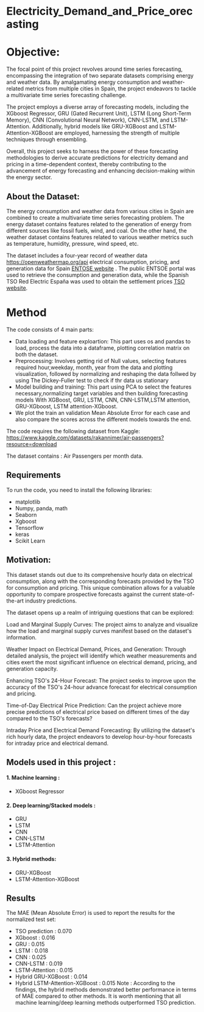 # Electricity_Demand_and_Price_orecasting

# Objective: 

The focal point of this project revolves around time series forecasting, encompassing the integration of two separate datasets comprising energy and weather data. By amalgamating energy consumption and weather-related metrics from multiple cities in Spain, the project endeavors to tackle a multivariate time series forecasting challenge.

The project employs a diverse array of forecasting models, including the XGboost Regressor, GRU (Gated Recurrent Unit), LSTM (Long Short-Term Memory), CNN (Convolutional Neural Network), CNN-LSTM, and LSTM-Attention. Additionally, hybrid models like GRU-XGBoost and LSTM-Attention-XGBoost are employed, harnessing the strength of multiple techniques through ensembling.

Overall, this project seeks to harness the power of these forecasting methodologies to derive accurate predictions for electricity demand and pricing in a time-dependent context, thereby contributing to the advancement of energy forecasting and enhancing decision-making within the energy sector. 
 

## About the Dataset:

The energy consumption and weather data from various cities in Spain are combined to create a multivariate time series forecasting problem. The energy dataset contains features related to the generation of energy from different sources like fossil fuels, wind, and coal. On the other hand, the weather dataset contains features related to various weather metrics such as temperature, humidity, pressure, wind speed, etc.

The dataset includes a four-year record of weather data <a href="https://openweathermap.org/api">https://openweathermap.org/api</a> 
electrical consumption, pricing, and generation data for Spain <a href="https://transparency.entsoe.eu/dashboard/show">ENTOSE website</a> . The public ENTSOE portal was used to retrieve the consumption and generation data, while 
the Spanish TSO Red Electric España was used to obtain the settlement prices <a href="https://www.esios.ree.es/en/market-and-prices?date=27-03-2023#">TSO website</a>. 

# Method 
The code consists of 4 main parts:

- Data loading and feature exploartion: This part uses os and pandas to load, process the data into a dataframe, plotting correlation matrix on both the dataset. 
- Preprocessing: Involves getting rid of Null values, selecting features required hour,weekday, month, year from the data and plotting visualization, followed by normalizing and reshaping the data follwed by using The Dickey-Fuller test to check if thr data us stationary
- Model building and training: This part using PCA to select the features necessary,normalizing target variables and then building forecasting models With XGBoost, GRU, LSTM, CNN, CNN-LSTM,LSTM attention, GRU-XGboost, LSTM attention-XGboost.
- We plot the train an validation Mean Absolute Error for each case and also compare the scores across the different models towards the end. 

The code requires the following dataset from Kaggle: https://www.kaggle.com/datasets/rakannimer/air-passengers?resource=download

The dataset contains :  Air Passengers per month data.

## Requirements

To run the code, you need to install the following libraries:

- matplotlib
- Numpy, panda, math
- Seaborn
- Xgboost
- Tensorflow
- keras
- Scikit Learn 

## Motivation:
This dataset stands out due to its comprehensive hourly data on electrical consumption, along with the corresponding forecasts provided by the TSO for consumption and pricing. This unique combination allows for a valuable opportunity to compare prospective forecasts against the current state-of-the-art industry predictions.

The dataset opens up a realm of intriguing questions that can be explored:

Load and Marginal Supply Curves: The project aims to analyze and visualize how the load and marginal supply curves manifest based on the dataset's information.

Weather Impact on Electrical Demand, Prices, and Generation: Through detailed analysis, the project will identify which weather measurements and cities exert the most significant influence on electrical demand, pricing, and generation capacity.

Enhancing TSO's 24-Hour Forecast: The project seeks to improve upon the accuracy of the TSO's 24-hour advance forecast for electrical consumption and pricing.

Time-of-Day Electrical Price Prediction: Can the project achieve more precise predictions of electrical price based on different times of the day compared to the TSO's forecasts?

Intraday Price and Electrical Demand Forecasting: By utilizing the dataset's rich hourly data, the project endeavors to develop hour-by-hour forecasts for intraday price and electrical demand.

## Models used in this project : 

#### 1. Machine learning : 
 * XGboost Regressor
#### 2. Deep learning/Stacked models :
* GRU 
* LSTM 
* CNN 
* CNN-LSTM 
* LSTM-Attention 
#### 3. Hybrid methods:   
* GRU-XGBoost 
* LSTM-Attention-XGBoost 

## Results
The MAE (Mean Absolute Error) is used to report the results for the normalized test set:
* TSO prediction : 0.070
* XGboost : 0.016
* GRU : 0.015
* LSTM : 0.018
* CNN : 0.025
* CNN-LSTM : 0.019
* LSTM-Attention : 0.015
* Hybrid GRU-XGBoost : 0.014
* Hybrid LSTM-Attention-XGBoost : 0.015
Note : According to the findings, the hybrid methods demonstrated better performance in terms of MAE compared to other methods. It is worth mentioning that all machine learning/deep learning methods outperformed TSO prediction.
 
